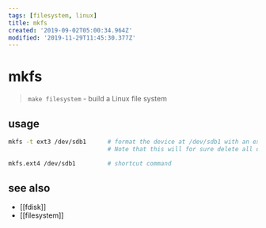 ```yaml
---
tags: [filesystem, linux]
title: mkfs
created: '2019-09-02T05:00:34.964Z'
modified: '2019-11-29T11:45:30.377Z'
---
```


# mkfs

> `make filesystem` - build a Linux file system 

## usage
```sh
mkfs -t ext3 /dev/sdb1      # format the device at /dev/sdb1 with an ext3 file system. 
                            # Note that this will for sure delete all data you might have on that device!

mkfs.ext4 /dev/sdb1         # shortcut command
```

## see also
- [[fdisk]]
- [[filesystem]]
